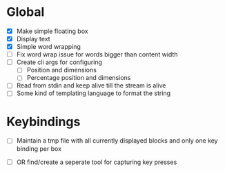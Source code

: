 # Global
  - [X] Make simple floating box
  - [X] Display text
  - [X] Simple word wrapping
  - [ ] Fix word wrap issue for words bigger than content width
  - [ ] Create cli args for configuring
    - [ ] Position and dimensions
    - [ ] Percentage position and dimensions
  - [ ] Read from stdin and keep alive till the stream is alive
  - [ ] Some kind of templating language to format the string

# Keybindings
  - [ ] Maintain a tmp file with all currently displayed blocks and only one key binding per box
  - [ ] OR find/create a seperate tool for capturing key presses

